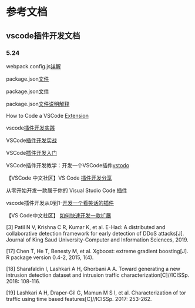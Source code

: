 # 参考文档

## vscode插件开发文档

### 5.24

webpack.config.js[详解](https://www.jianshu.com/p/28c03e80f001)

package.json[文件](https://www.jianshu.com/p/b3b8c3953e79)

package.json[文件](https://javascript.ruanyifeng.com/nodejs/packagejson.html#toc8)

package.json[文件说明解释](https://www.jianshu.com/p/b3d86ddfd555)

How to Code a VSCode [Extension](https://www.youtube.com/watch?v=a5DX5pQ9p5M)

vscode[插件开发实践](https://www.jianshu.com/p/a276ee130854)

VSCode[插件开发实战](https://zhuanlan.zhihu.com/p/71693080?from_voters_page=true)

VSCode[插件开发入门](https://zhuanlan.zhihu.com/p/99198980)

VSCode插件开发教学：开发一个VSCode插件[vstodo](https://www.bilibili.com/video/BV1Kv4y1f7R9?from=search&seid=9994916377836948469)

【VSCode 中文社区】VS Code [插件开发分享](https://www.bilibili.com/video/BV1pf4y1979a/?spm_id_from=333.788.recommend_more_video.0)

从零开始开发一款属于你的 Visual Studio Code [插件](https://www.bilibili.com/video/BV1CJ411v7CU/?spm_id_from=333.788.recommend_more_video.2)

vscode插件开发从0到1-[开发一个看笑话的插件](https://www.bilibili.com/video/BV1Vh411d7wp/?spm_id_from=333.788.recommend_more_video.1)

【VS Code中文社区】 [如何快速开发一款扩展](https://www.bilibili.com/video/BV1Jt4y1Y7wr/?spm_id_from=333.788.recommend_more_video.2)



[3]  Patil N V, Krishna C R, Kumar K, et al. E-Had: A distributed and collaborative detection framework for early detection of DDoS attacks[J]. Journal of King Saud University-Computer and Information Sciences, 2019.

[17] Chen T, He T, Benesty M, et al. Xgboost: extreme gradient boosting[J]. R package version 0.4-2, 2015, 1(4).

[18]  Sharafaldin I, Lashkari A H, Ghorbani A A. Toward generating a new intrusion detection dataset and intrusion traffic characterization[C]//ICISSp. 2018: 108-116.

[19] Lashkari A H, Draper-Gil G, Mamun M S I, et al. Characterization of tor traffic using time based features[C]//ICISSp. 2017: 253-262.

